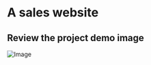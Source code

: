 # A sales website


## Review the project demo image
![Image](https://scontent.xx.fbcdn.net/v/t1.15752-9/313991789_1797430483946637_8314107839456754135_n.png?stp=dst-png_p403x403&_nc_cat=111&ccb=1-7&_nc_sid=aee45a&_nc_ohc=i62hY2qxWcQAX9GQmC_&_nc_ad=z-m&_nc_cid=0&_nc_ht=scontent.xx&oh=03_AdQQdKliyqcMSj128qteysxSNygjX7feogPu8wzSSbRsoQ&oe=63B0EB1E)
